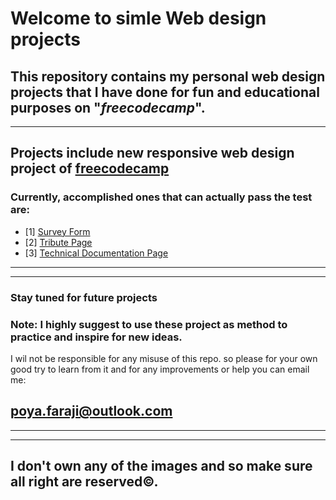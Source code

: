 # Welcome to simle Web design projects
## This repository contains my personal web design projects that I have done for fun and educational purposes on "*freecodecamp*". 
----

## Projects include new responsive web design project of [freecodecamp](https://www.freecodecamp.org/learn/2022/responsive-web-design/)

### Currently, accomplished ones that can actually pass the test are:
- [1] [Survey Form](https://github.com/IWBTFY/Simple-Web-Design-Projects/tree/main/Responsive-web-design/Survey%20Form)
- [2] [Tribute Page](https://github.com/IWBTFY/Simple-Web-Design-Projects/tree/main/Responsive-web-design/Tribute%20Page)
- [3] [Technical Documentation Page](https://github.com/IWBTFY/Simple-Web-Design-Projects/tree/main/Responsive-web-design/Technical%20Documentation%20Page)

---
---
### Stay tuned for future projects
### **Note:** I highly suggest to use these project as method to practice and inspire for  new ideas.
I wil not be responsible for any misuse of this repo. so please for your own good try to learn from it and for any improvements  or help you can email me:

## poya.faraji@outlook.com
-----------
-----------

## I don't own any of the images and so make sure all right are reserved©. 

